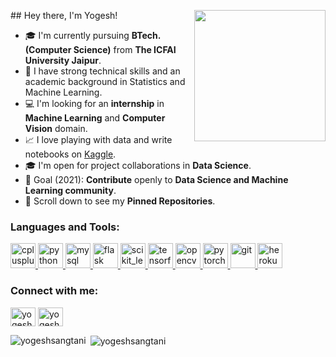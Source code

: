 <p align="left">
## Hey there, I'm Yogesh! 
<img align='right' src="https://s7.gifyu.com/images/WhatsApp-Image-2020-07-14-at-11.34.49-1.gif" width="210">

- 🎓 I'm currently pursuing **BTech.(Computer Science)** from **The ICFAI University Jaipur**.
- 🌱 I have strong technical skills and an academic background in Statistics and Machine Learning.
- 💻 I'm looking for an **internship** in **Machine Learning** and **Computer Vision** domain.
- 📈 I love playing with data and write notebooks on [Kaggle](https://www.kaggle.com/yogeshsangtani).
- 🎓 I'm open for project collaborations in **Data Science**.
- 🎯 Goal (2021): **Contribute** openly to **Data Science and Machine Learning community**.
- 📌 Scroll down to see my **Pinned Repositories**. </p>

<h3 align="left">Languages and Tools:</h3>
<p align="left"> <a href="https://www.w3schools.com/cpp/" target="_blank"> <img src="https://devicons.github.io/devicon/devicon.git/icons/cplusplus/cplusplus-original.svg" alt="cplusplus" width="40" height="40"/> </a> <a href="https://www.python.org" target="_blank"> <img src="https://devicons.github.io/devicon/devicon.git/icons/python/python-original.svg" alt="python" width="40" height="40"/> </a> <a href="https://www.mysql.com/" target="_blank"> <img src="https://devicons.github.io/devicon/devicon.git/icons/mysql/mysql-original-wordmark.svg" alt="mysql" width="40" height="40"/> </a> <a href="https://flask.palletsprojects.com/" target="_blank"> <img src="https://www.vectorlogo.zone/logos/pocoo_flask/pocoo_flask-icon.svg" alt="flask" width="40" height="40"/> </a> <a href="https://scikit-learn.org/" target="_blank"> <img src="https://upload.wikimedia.org/wikipedia/commons/0/05/Scikit_learn_logo_small.svg" alt="scikit_learn" width="40" height="40"/> </a> <a href="https://www.tensorflow.org" target="_blank"> <img src="https://www.vectorlogo.zone/logos/tensorflow/tensorflow-icon.svg" alt="tensorflow" width="40" height="40"/> </a>   <a href="https://opencv.org/" target="_blank"> <img src="https://www.vectorlogo.zone/logos/opencv/opencv-icon.svg" alt="opencv" width="40" height="40"/> </a>  <a href="https://pytorch.org/" target="_blank"> <img src="https://www.vectorlogo.zone/logos/pytorch/pytorch-icon.svg" alt="pytorch" width="40" height="40"/> </a>  <a href="https://git-scm.com/" target="_blank"> <img src="https://www.vectorlogo.zone/logos/git-scm/git-scm-icon.svg" alt="git" width="40" height="40"/> </a><a href="https://heroku.com" target="_blank"> <img src="https://www.vectorlogo.zone/logos/heroku/heroku-icon.svg" alt="heroku" width="40" height="40"/> </a> </p>

<h3 align="left">Connect with me:</h3>
<p align="left">
<a href="https://www.linkedin.com/in/yogeshsangtani/" target="blank"><img align="center" src="https://cdn.jsdelivr.net/npm/simple-icons@3.0.1/icons/linkedin.svg" alt="yogeshsangtani" height="30" width="40" /></a>
<a href="https://twitter.com/yogeshsangtani5" target="blank"><img align="center" src="https://cdn.jsdelivr.net/npm/simple-icons@3.0.1/icons/twitter.svg" alt="yogeshsangtani5" height="30" width="40" /></a>
<!-- <a href="https://instagram.com/_khushboo.goel" target="blank"><img align="center" src="https://cdn.jsdelivr.net/npm/simple-icons@3.0.1/icons/instagram.svg" alt="_khushboo.goel" height="30" width="40" /></a>
<a href="https://www.youtube.com/c/khushboo goel" target="blank"><img align="center" src="https://cdn.jsdelivr.net/npm/simple-icons@3.0.1/icons/youtube.svg" alt="khushboo goel" height="30" width="40" /></a> -->
</p>

<p><img align="left" src="https://github-readme-stats.vercel.app/api/top-langs?username=yogeshsangtani&show_icons=true&locale=en&layout=compact" alt="yogeshsangtani" /></p>
<p>&nbsp;<img align="center" src="https://github-readme-stats.vercel.app/api?username=yogeshsangtani&show_icons=true&locale=en" alt="yogeshsangtani" /></p>
